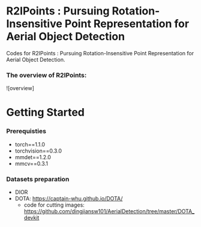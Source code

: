 # R2IPoints : Pursuing Rotation-Insensitive Point Representation for Aerial Object Detection
Codes for R2IPoints : Pursuing Rotation-Insensitive Point Representation for Aerial Object Detection.

### The overview of R2IPoints:
![overview]
# Getting Started  
### Prerequisties
* torch==1.1.0  
* torchvision==0.3.0  
* mmdet==1.2.0  
* mmcv==0.3.1  
### Datasets preparation
* DIOR 
* DOTA: https://captain-whu.github.io/DOTA/
  * code for cutting images: https://github.com/dingjiansw101/AerialDetection/tree/master/DOTA_devkit

